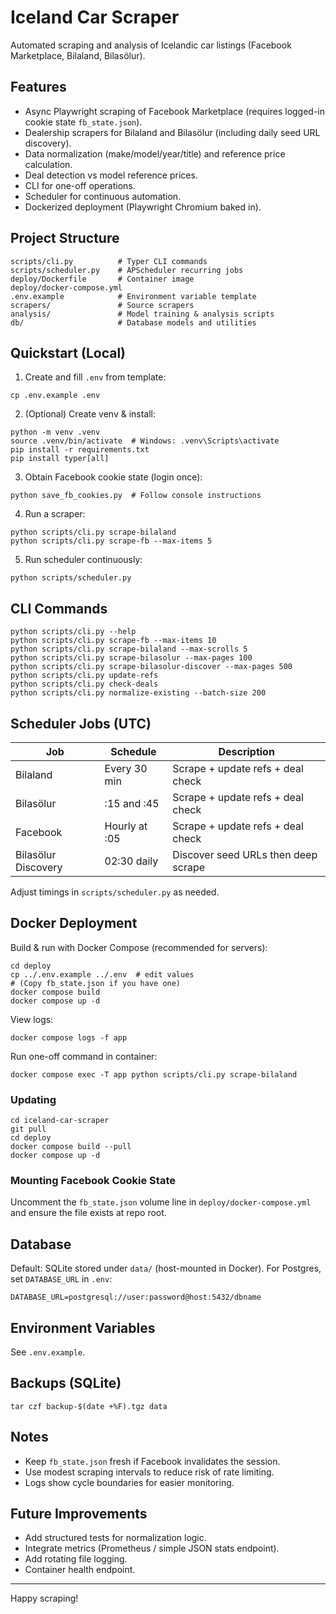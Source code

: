 # Iceland Car Scraper

Automated scraping and analysis of Icelandic car listings (Facebook Marketplace, Bilaland, Bilasölur).

## Features
- Async Playwright scraping of Facebook Marketplace (requires logged-in cookie state `fb_state.json`).
- Dealership scrapers for Bilaland and Bilasölur (including daily seed URL discovery).
- Data normalization (make/model/year/title) and reference price calculation.
- Deal detection vs model reference prices.
- CLI for one-off operations.
- Scheduler for continuous automation.
- Dockerized deployment (Playwright Chromium baked in).

## Project Structure
```
scripts/cli.py          # Typer CLI commands
scripts/scheduler.py    # APScheduler recurring jobs
deploy/Dockerfile       # Container image
deploy/docker-compose.yml
.env.example            # Environment variable template
scrapers/               # Source scrapers
analysis/               # Model training & analysis scripts
db/                     # Database models and utilities
```

## Quickstart (Local)
1. Create and fill `.env` from template:
```
cp .env.example .env
```
2. (Optional) Create venv & install:
```
python -m venv .venv
source .venv/bin/activate  # Windows: .venv\Scripts\activate
pip install -r requirements.txt
pip install typer[all]
```
3. Obtain Facebook cookie state (login once):
```
python save_fb_cookies.py  # Follow console instructions
```
4. Run a scraper:
```
python scripts/cli.py scrape-bilaland
python scripts/cli.py scrape-fb --max-items 5
```
5. Run scheduler continuously:
```
python scripts/scheduler.py
```

## CLI Commands
```
python scripts/cli.py --help
python scripts/cli.py scrape-fb --max-items 10
python scripts/cli.py scrape-bilaland --max-scrolls 5
python scripts/cli.py scrape-bilasolur --max-pages 100
python scripts/cli.py scrape-bilasolur-discover --max-pages 500
python scripts/cli.py update-refs
python scripts/cli.py check-deals
python scripts/cli.py normalize-existing --batch-size 200
```

## Scheduler Jobs (UTC)
| Job | Schedule | Description |
|-----|----------|-------------|
| Bilaland | Every 30 min | Scrape + update refs + deal check |
| Bilasölur | :15 and :45 | Scrape + update refs + deal check |
| Facebook | Hourly at :05 | Scrape + update refs + deal check |
| Bilasölur Discovery | 02:30 daily | Discover seed URLs then deep scrape |

Adjust timings in `scripts/scheduler.py` as needed.

## Docker Deployment
Build & run with Docker Compose (recommended for servers):
```
cd deploy
cp ../.env.example ../.env  # edit values
# (Copy fb_state.json if you have one)
docker compose build
docker compose up -d
```
View logs:
```
docker compose logs -f app
```
Run one-off command in container:
```
docker compose exec -T app python scripts/cli.py scrape-bilaland
```

### Updating
```
cd iceland-car-scraper
git pull
cd deploy
docker compose build --pull
docker compose up -d
```

### Mounting Facebook Cookie State
Uncomment the `fb_state.json` volume line in `deploy/docker-compose.yml` and ensure the file exists at repo root.

## Database
Default: SQLite stored under `data/` (host-mounted in Docker). For Postgres, set `DATABASE_URL` in `.env`:
```
DATABASE_URL=postgresql://user:password@host:5432/dbname
```

## Environment Variables
See `.env.example`.

## Backups (SQLite)
```
tar czf backup-$(date +%F).tgz data
```

## Notes
- Keep `fb_state.json` fresh if Facebook invalidates the session.
- Use modest scraping intervals to reduce risk of rate limiting.
- Logs show cycle boundaries for easier monitoring.

## Future Improvements
- Add structured tests for normalization logic.
- Integrate metrics (Prometheus / simple JSON stats endpoint).
- Add rotating file logging.
- Container health endpoint.

---
Happy scraping!
